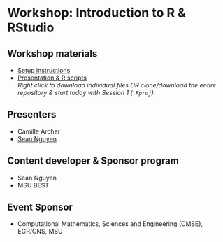 # Workshop: Introduction to R & RStudio

## Workshop materials
- [Setup instructions](https://drive.google.com/drive/folders/1RKuFqhXrLyjDYNipeDKu-lTVeLftoT-u)
- [Presentation & R scripts](https://github.com/nguyens7/Rworkshop) <br>
_Right click to download individual files OR clone/download the entire repository & start today with Session 1 (`.Rproj`)._

## Presenters
- Camille Archer
- [Sean Nguyen](https://github.com/nguyens7)

## Content developer & Sponsor program
- Sean Nguyen
- MSU BEST

## Event Sponsor
- Computational Mathematics, Sciences and Engineering (CMSE), EGR/CNS, MSU
